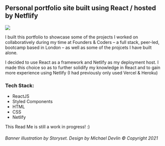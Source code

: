 ## Personal portfolio site built using React / hosted by Netflify

![](https://user-images.githubusercontent.com/23028288/122434214-ce658f00-cf8e-11eb-93cb-c27f63585f0c.png)

I built this portfolio to showcase some of the projects I worked on collaboratively during my time at Founders & Coders – a full stack, peer-led, bootcamp based in London – as well as some of the projcets I have built alone.

I decided to use React as a framework and Netlify as my deployment host. I made this choice so as to further solidify my knowledge in React and to gain more experience using Netlify (I had previously only used Vercel & Heroku)

### Tech Stack:
- ReactJS
- Styled Components
- HTML
- CSS
- Netlify

This Read Me is still a work in progress! :)

###### *Banner illustration by Storyset. Design by Michael Devlin © Copyright 2021*
